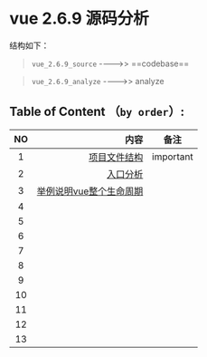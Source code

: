 # vue 2.6.9 源码分析

结构如下：

>`vue_2.6.9_source`  ---->> ==codebase==

>`vue_2.6.9_analyze` ---->> analyze

## Table of Content （`by order`）:




 NO     | 内容		| 备注
 :-----:|----------:|------------------------------------------
 1      | [项目文件结构](./vue2.6.9源码解读/vue_2.6.9_analyze/项目文件结构.md)|important
 2      | [入口分析](./vue2.6.9源码解读/vue_2.6.9_analyze/入口分析.md)
 3      | [举例说明vue整个生命周期](./vue2.6.9源码解读/vue_2.6.9_analyze/举例说明vue整个生命周期.md)
 4      |
 5      |
 6      |
 7      |
 8      |
 9      |
 10     |
 11     |
 12     |
 13     |

